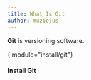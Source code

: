 ```yaml
---
title: What Is Git
author: muziejus
---
```


**Git** is versioning software.

{:module="install/git"}
#### Install Git
